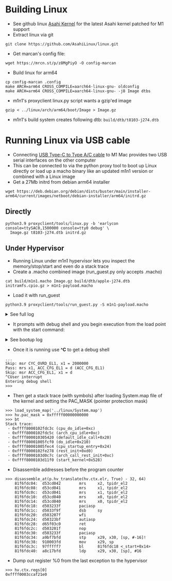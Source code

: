 # Building Linux
* See github linux [Asahi Kernel](https://github.com/AsahiLinux/linux) for the latest Asahi kernel patched for M1 support
* Extract linux via git
```
git clone https://github.com/AsahiLinux/linux.git
```
* Get marcan's config file:
```
wget https://mrcn.st/p/z8MgPiyO -O config-marcan
```
* Build linux for arm64
```
cp config-marcan .config
make ARCH=arm64 CROSS_COMPILE=aarch64-linux-gnu- oldconfig
make ARCH=arm64 CROSS_COMPILE=aarch64-linux-gnu- -j8 Image dtbs
```
* m1n1's proxyclient linux.py script wants a gzip'ed image
```
gzip < ../linux/arch/arm64/boot/Image > Image.gz
```
* m1n1's build system creates following dtb: `build/dtb/t8103-j274.dtb`
# Running Linux via USB cable
  * Connecting [USB Type-C to Type A/C cable](https://github.com/AsahiLinux/docs/wiki/Developer-Quickstart#usb-gadget-mode-using-a-standard-usb-cable) to M1 Mac provides two USB serial interfaces on the other computer
  * This can be connected to via the python proxy tool to boot up Linux directly or load up a macho binary like an updated m1n1 version or combined with a Linux image
* Get a 27Mb initrd from debian arm64 installer
```
wget https://deb.debian.org/debian/dists/buster/main/installer-arm64/current/images/netboot/debian-installer/arm64/initrd.gz
```
## Directly
```
python3.9 proxyclient/tools/linux.py -b 'earlycon console=ttySAC0,1500000 console=tty0 debug' \
  Image.gz t8103-j274.dtb initrd.gz
```
## Under Hypervisor
  * Running Linux under m1n1 hypervisor lets you inspect the memory/stop/start and even do a stack trace
  * Create a .macho combined image (run_guest.py only accepts .macho) 
```
cat build/m1n1.macho Image.gz build/dtb/apple-j274.dtb initramfs.cpio.gz > m1n1-payload.macho
```

 * Load it with run_guest 
```
python3.9 proxyclient/tools/run_guest.py -S m1n1-payload.macho
```

<details>
<summary>See full log</summary>

```
% python3.9 proxyclient/tools/run_guest.py -S m1n1-payload.macho
Fetching ADT (0x00058000 bytes)...
Disable iodev IODEV.USB1
Initializing hypervisor over iodev IODEV.USB0
TTY> Starting secondary CPUs...
TTY> Starting CPU 1 (0:1)...   Started.
TTY> Starting CPU 2 (0:2)...   Started.
TTY> Starting CPU 3 (0:3)...   Started.
TTY> Starting CPU 4 (1:0)...   Started.
TTY> Starting CPU 5 (1:1)...   Started.
TTY> Starting CPU 6 (1:2)...   Started.
TTY> Starting CPU 7 (1:3)...   Started.
Removing ADT node /arm-io/dart-usb0
Removing ADT node /arm-io/atc-phy0
Removing ADT node /arm-io/usb-drd0
Removing ADT node /arm-io/acio0
Removing ADT node /arm-io/acio-cpu0
Removing ADT node /arm-io/dart-acio0
Removing ADT node /arm-io/apciec0
Removing ADT node /arm-io/dart-apciec0
Removing ADT node /arm-io/apciec0-piodma
Removing ADT node /arm-io/i2c0/hpmBusManager/hpm0
Removing ADT node /arm-io/atc0-dpxbar
Removing ADT node /arm-io/atc0-dpphy
Removing ADT node /arm-io/atc0-dpin0
Removing ADT node /arm-io/atc0-dpin1
Removing ADT node /arm-io/atc-phy0
Removing ADT node /cpus/cpu1
Removing ADT node /cpus/cpu2
Removing ADT node /cpus/cpu3
Removing ADT node /cpus/cpu4
Removing ADT node /cpus/cpu5
Removing ADT node /cpus/cpu6
Removing ADT node /cpus/cpu7
LOAD: _HDR 16384 bytes from 0 to 0
LOAD: TEXT 131072 bytes from 4000 to 4000
LOAD: RODA 32768 bytes from 24000 to 24000
LOAD: DATA 393216 bytes from 2c000 to 2c000
ZERO: 442368 bytes from 0x8c000 to 0xf8000
LOAD: PYLD 9851973 bytes from 8c000 to f8000
SKIP: 57256891 bytes from 0xa5d445 to 0x40f8000
Total region size: 0x11b4000 bytes
Physical memory: 0x819d30000 .. 0xbccbe8000
Guest region start: 0x81ade8000
Mapping guest physical memory...
Loading kernel image (0xa5d449 bytes)...
.........................................................................................................................................................................................................................................................................................................................................................................................................................................................................................................................................................................................................................................................................................................................................................................................................................................................................................................................................................................................................................................................................................................................................................................................................................................................
Copying SEPFW (0x750000 bytes)...
Copying TrustCache (0x60000 bytes)...
Adjusting addresses in ADT...
Uploading ADT (0x4f088 bytes)...
Setting up bootargs at 0x81bf98000...
Entering hypervisor shell. Type `start` to start the guest.
>>>
```

</details>

 * It prompts with debug shell and you begin execution from the load point with the start command:
<details>
<summary>See bootup log</summary>

```
Entering hypervisor shell. Type `start` to start the guest.
>>> start
Disabling other iodevs...
 - IODEV.UART
 - IODEV.FB
 - IODEV.USB1
 - IODEV.USB0_SEC
 - IODEV.USB1_SEC
Doing essential MMIO remaps...
Updating page tables...
PT[200000000:235200000] -> HW
PT[235200000:235204000] -> RESERVED VUART
PT[235204000:23b700420] -> HW
PT[23b700420:23b700424] -> RESERVED PMU HACK
PT[23b700424:23d280088] -> HW
PT[23d280088:23d28008c] -> RESERVED PMU HACK
PT[23d28008c:23d280098] -> HW
PT[23d280098:23d28009c] -> RESERVED PMU HACK
PT[23d28009c:700000000] -> HW
Improving logo...
Shutting down framebuffer...
Enabling SPRR...
Enabling GXF...
Jumping to entrypoint at 0x81b118800
Pass: mrs x0, HID5_EL1 = 2082df50e700df14 (HID5_EL1)
Pass: msr HID5_EL1, x0 = 2082df50e700df14 (OK) (HID5_EL1)
Pass: mrs x0, EHID9_EL1 = 600000811 (EHID9_EL1)
Pass: msr EHID9_EL1, x0 = 600000811 (OK) (EHID9_EL1)
Pass: mrs x0, EHID10_EL1 = 3000528002788 (EHID10_EL1)
Pass: msr EHID10_EL1, x0 = 3000528002788 (OK) (EHID10_EL1)
Pass: mrs x0, EHID20_EL1 = 618100 (EHID20_EL1)
Pass: msr EHID20_EL1, x0 = 618100 (OK) (EHID20_EL1)
Pass: mrs x0, EHID20_EL1 = 618100 (EHID20_EL1)
Pass: msr EHID20_EL1, x0 = 618100 (OK) (EHID20_EL1)
Pass: mrs x0, EHID20_EL1 = 618100 (EHID20_EL1)
Pass: msr EHID20_EL1, x0 = 618100 (OK) (EHID20_EL1)
Pass: mrs x1, CYC_OVRD_EL1 = 2000000 (CYC_OVRD_EL1)
Skip: msr CYC_OVRD_EL1, x1 = 2000000
Pass: mrs x1, ACC_CFG_EL1 = d (ACC_CFG_EL1)
Skip: msr ACC_CFG_EL1, x1 = d
```
</details>

  * Once it is running use **^C** to get a debug shell 
```
...
Skip: msr CYC_OVRD_EL1, x1 = 2000000
Pass: mrs x1, ACC_CFG_EL1 = d (ACC_CFG_EL1)
Skip: msr ACC_CFG_EL1, x1 = d
^CUser interrupt
Entering debug shell
>>> 
```
  * Then get a stack trace (with symbols) after loading System.map file of the kernel and setting the PAC_MASK (pointer protection mask)
```
>>> load_system_map('../linux/System.map')
>>> hv.pac_mask = 0xfffff00000000000
>>> bt
Stack trace:
 - 0xffff8000102fdc3c (cpu_do_idle+0xc)
 - 0xffff8000102fdc5c (arch_cpu_idle+0xc)
 - 0xffff800010305420 (default_idle_call+0x20)
 - 0xffff80001005fcf0 (do_idle+0x210)
 - 0xffff80001005fec4 (cpu_startup_entry+0x24)
 - 0xffff8000102fe278 (rest_init+0xd0)
 - 0xffff8000103d0c7c (arch_call_rest_init+0xc)
 - 0xffff8000103d11f0 (start_kernel+0x528)
```
  * Disassemble addresses before the program counter
```
>>> disassemble_at(p.hv_translate(hv.ctx.elr, True) - 32, 64)
    81f6fdc04:  d53cd042        mrs     x2, tpidr_el2
    81f6fdc08:  d53cd041        mrs     x1, tpidr_el2
    81f6fdc0c:  d53cd041        mrs     x1, tpidr_el2
    81f6fdc10:  d53cd040        mrs     x0, tpidr_el2
    81f6fdc14:  d53cd040        mrs     x0, tpidr_el2
    81f6fdc18:  d503233f        paciasp
    81f6fdc1c:  d5033f9f        dsb     sy
    81f6fdc20:  d503207f        wfi
    81f6fdc24:  d50323bf        autiasp
    81f6fdc28:  d65f03c0        ret
    81f6fdc2c:  d503201f        nop
    81f6fdc30:  d503233f        paciasp
    81f6fdc34:  a9bf7bfd        stp     x29, x30, [sp, #-16]!
    81f6fdc38:  910003fd        mov     x29, sp
    81f6fdc3c:  97fffff7        bl      81f6fdc18 <_start+0x14>
    81f6fdc40:  a8c17bfd        ldp     x29, x30, [sp], #16
```
  * Dump out register %0 from the last exception to the hypervisor
```
>>> hv.ctx.regs[0]
0xffff0003ccaf21e0
```